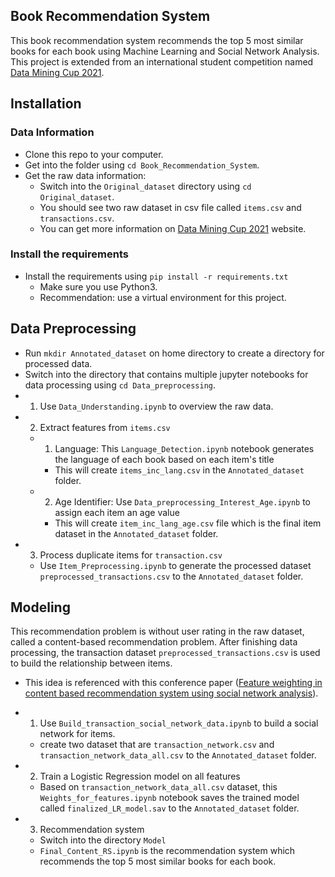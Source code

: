 Book Recommendation System
-------------------------------
This book recommendation system recommends the top 5 most similar books for each book using Machine Learning and Social Network Analysis. This project is extended from an international student competition named [Data Mining Cup 2021](https://www.data-mining-cup.com/dmc-2021/).

Installation
-------------------------------

### Data Information

* Clone this repo to your computer.
* Get into the folder using `cd Book_Recommendation_System`.
* Get the raw data information:
    *  Switch into the `Original_dataset` directory using `cd Original_dataset`.
    *  You should see two raw dataset in csv file called `items.csv` and `transactions.csv`.
    *  You can get more information on [Data Mining Cup 2021](https://www.data-mining-cup.com/dmc-2021/) website.

### Install the requirements
* Install the requirements using `pip install -r requirements.txt`
    * Make sure you use Python3.
    * Recommendation: use a virtual environment for this project.

Data Preprocessing
-------------------------------
* Run `mkdir Annotated_dataset` on home directory to create a directory for processed data.
* Switch into the directory that contains multiple jupyter notebooks for data processing using `cd Data_preprocessing`.
* 1. Use `Data_Understanding.ipynb` to overview the raw data.
* 2. Extract features from `items.csv`
    * 1. Language: This `Language_Detection.ipynb` notebook generates the language of each book based on each item's title
       * This will create `items_inc_lang.csv` in the `Annotated_dataset` folder.
    * 2. Age Identifier: Use `Data_preprocessing_Interest_Age.ipynb` to assign each item an age value
       * This will create `item_inc_lang_age.csv` file which is the final item dataset in the `Annotated_dataset` folder. 
* 3. Process duplicate items for `transaction.csv`
    * Use `Item_Preprocessing.ipynb` to generate the processed dataset `preprocessed_transactions.csv` to the `Annotated_dataset` folder.

Modeling
-------------------------------
This recommendation problem is without user rating in the raw dataset, called a content-based recommendation problem.
After finishing data processing, the transaction dataset `preprocessed_transactions.csv` is used to build the relationship between items.
   - This idea is referenced with this conference paper ([Feature weighting in content based recommendation system using social network analysis](https://www.researchgate.net/publication/221022528_Feature_weighting_in_content_based_recommendation_system_using_social_network_analysis)).

* 1. Use `Build_transaction_social_network_data.ipynb` to build a social network for items.
   * create two dataset that are `transaction_network.csv` and `transaction_network_data_all.csv` to the `Annotated_dataset` folder.
* 2. Train a Logistic Regression model on all features
   * Based on `transaction_network_data_all.csv` dataset, this `Weights_for_features.ipynb` notebook saves the trained model called `finalized_LR_model.sav` to the `Annotated_dataset` folder.
* 3. Recommendation system
   *  Switch into the directory `Model`
   *  `Final_Content_RS.ipynb` is the recommendation system which recommends the top 5 most similar books for each book.
